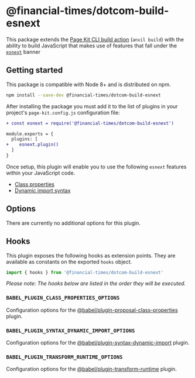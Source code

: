 # @financial-times/dotcom-build-esnext

This package extends the [Page Kit CLI build action][cli] (`anvil build`) with the ability to build JavaScript that makes use of features that fall under the [`esnext`] banner

[cli]: https://github.com/Financial-Times/anvil/tree/master/packages/dotcom-page-kit-cli#build
[`esnext`]: https://www.freelancinggig.com/blog/2017/07/04/what-is-esnext-is-it-same-as-ecmascript/


## Getting started

This package is compatible with Node 8+ and is distributed on npm.

```sh
npm install --save-dev @financial-times/dotcom-build-esnext
```

After installing the package you must add it to the list of plugins in your project's `page-kit.config.js` configuration file:

```diff
+ const esnext = require('@financial-times/dotcom-build-esnext')

module.exports = {
  plugins: [
+    esnext.plugin()
  ]
}
```

Once setup, this plugin will enable you to use the following `esnext` features within your JavaScript code.

* [Class properties](https://github.com/tc39/proposal-class-public-fields)
* [Dynamic import syntax](https://developers.google.com/web/updates/2017/11/dynamic-import)


## Options

There are currently no additional options for this plugin.


## Hooks

This plugin exposes the following hooks as extension points. They are available as constants on the exported `hooks` object.

```js
import { hooks } from '@financial-times/dotcom-build-esnext'
```

_Please note: The hooks below are listed in the order they will be executed._

### `BABEL_PLUGIN_CLASS_PROPERTIES_OPTIONS`

Configuration options for the [@babel/plugin-proposal-class-properties] plugin.

[@babel/plugin-proposal-class-properties]: https://babeljs.io/docs/en/babel-plugin-proposal-class-properties

### `BABEL_PLUGIN_SYNTAX_DYNAMIC_IMPORT_OPTIONS`

Configuration options for the [@babel/plugin-syntax-dynamic-import] plugin.

[@babel/plugin-syntax-dynamic-import]: https://babeljs.io/docs/en/babel-plugin-syntax-dynamic-import

### `BABEL_PLUGIN_TRANSFORM_RUNTIME_OPTIONS`

Configuration options for the [@babel/plugin-transform-runtime] plugin.

[@babel/plugin-transform-runtime]: https://babeljs.io/docs/en/babel-plugin-transform-runtime
